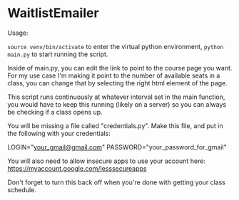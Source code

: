 # WaitlistEmailer

Usage:

`source venv/bin/activate` to enter the virtual python environment,
`python main.py` to start running the script.

Inside of main.py, you can edit the link to point to the course page you want. For my use case I'm making it point to the number of available seats in a class, you can change that by selecting the right html element of the page.

This script runs continuously at whatever interval set in the main function, you would have to keep this running (likely on a server) so you can always be checking if a class opens up.

You will be missing a file called "credentials.py". Make this file, and put in the following with your credentials:

LOGIN="your_gmail@gmail.com"
PASSWORD="your_password_for_gmail"

You will also need to allow insecure apps to use your account here: https://myaccount.google.com/lesssecureapps

Don't forget to turn this back off when you're done with getting your class schedule.
